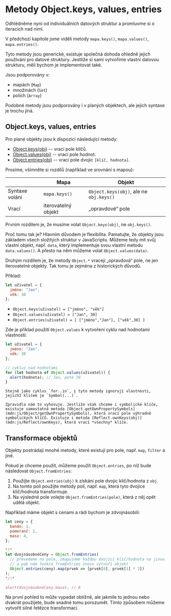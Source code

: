 
# Metody Object.keys, values, entries

Odhlédněme nyní od individuálních datových struktur a promluvme si o iteracích nad nimi.

V předchozí kapitole jsme viděli metody `mapa.keys()`, `mapa.values()`, `mapa.entries()`.

Tyto metody jsou generické, existuje společná dohoda ohledně jejich používání pro datové struktury. Jestliže si sami vytvoříme vlastní datovou strukturu, měli bychom je implementovat také.

Jsou podporovány v:

- mapách (`Map`)
- množinách (`Set`)
- polích (`Array`)

Podobné metody jsou podporovány i v planých objektech, ale jejich syntaxe je trochu jiná.

## Object.keys, values, entries

Pro plané objekty jsou k dispozici následující metody:

- [Object.keys(obj)](mdn:js/Object/keys) -- vrací pole klíčů.
- [Object.values(obj)](mdn:js/Object/values) -- vrací pole hodnot.
- [Object.entries(obj)](mdn:js/Object/entries) -- vrací pole dvojic `[klíč, hodnota]`.

Prosíme, všimněte si rozdílů (například ve srovnání s mapou):

|                | Mapa                | Objekt                                  |
|----------------|---------------------|-----------------------------------------|
| Syntaxe volání | `mapa.keys()`       | `Object.keys(obj)`, ale ne `obj.keys()` |
| Vrací          | iterovatelný objekt | „opravdové“ pole                         |

Prvním rozdílem je, že musíme volat `Object.keys(obj)`, ne `obj.keys()`.

Proč tomu tak je? Hlavním důvodem je flexibilita. Pamatujte, že objekty jsou základem všech složitých struktur v JavaScriptu. Můžeme tedy mít svůj vlastní objekt, např. `data`, který implementuje svou vlastní metodu `data.values()`. A přesto na něm můžeme volat `Object.values(data)`.

Druhým rozdílem je, že metody `Object.*` vracejí „opravdová“ pole, ne jen iterovatelné objekty. Tak tomu je zejména z historických důvodů.

Příklad:

```js
let uživatel = {
  jméno: "Jan",
  věk: 30
};
```

- `Object.keys(uživatel) = ["jméno", "věk"]`
- `Object.values(uživatel) = ["Jan", 30]`
- `Object.entries(uživatel) = [ ["jméno","Jan"], ["věk",30] ]`

Zde je příklad použití `Object.values` k vytvoření cyklu nad hodnotami vlastností:

```js run
let uživatel = {
  jméno: "Jan",
  věk: 30
};

// cyklus nad hodnotami
for (let hodnota of Object.values(uživatel)) {
  alert(hodnota); // Jan, poté 30
}
```

```warn header="Object.keys/values/entries ignorují symbolické vlastnosti"
Stejně jako cyklus `for..in`, i tyto metody ignorují vlastnosti, jejichž klíčem je `Symbol(...)`.

Zpravidla nám to vyhovuje. Jestliže však chceme i symbolické klíče, existuje samostatná metoda [Object.getOwnPropertySymbols](mdn:js/Object/getOwnPropertySymbols), která vrací pole výhradně symbolických klíčů. Existuje i metoda [Reflect.ownKeys(obj)](mdn:js/Reflect/ownKeys), která vrací *všechny* klíče.
```


## Transformace objektů

Objekty postrádají mnohé metody, které existují pro pole, např. `map`, `filter` a jiné.

Pokud je chceme použít, můžeme použít `Object.entries`, po níž bude následovat `Object.fromEntries`:

1. Použijte `Object.entries(obj)` k získání pole dvojic klíč/hodnota z `obj`.
2. Na tomto poli použijte metody polí, např. `map`, která tyto dvojice klíč/hodnota transformuje.
3. Na výsledné pole volejte `Object.fromEntries(pole)`, která z něj opět udělá objekt.

Například máme objekt s cenami a rádi bychom je zdvojnásobili:

```js run
let ceny = {
  banán: 1,
  pomeranč: 2,
  maso: 4,
};

*!*
let dvojnásobnéCeny = Object.fromEntries(
  // převedeme na pole, zmapujeme každou dvojici klíč/hodnota na jinou dvojici
  // a pak nám funkce fromEntries znovu vytvoří objekt
  Object.entries(ceny).map(prvek => [prvek[0], prvek[1] * 2])
);
*/!*

alert(dvojnásobnéCeny.maso); // 8
```   

Na první pohled to může vypadat obtížně, ale jakmile to jednou nebo dvakrát použijete, bude snadné tomu porozumět. Tímto způsobem můžeme vytvořit silné řetězce transformací.
